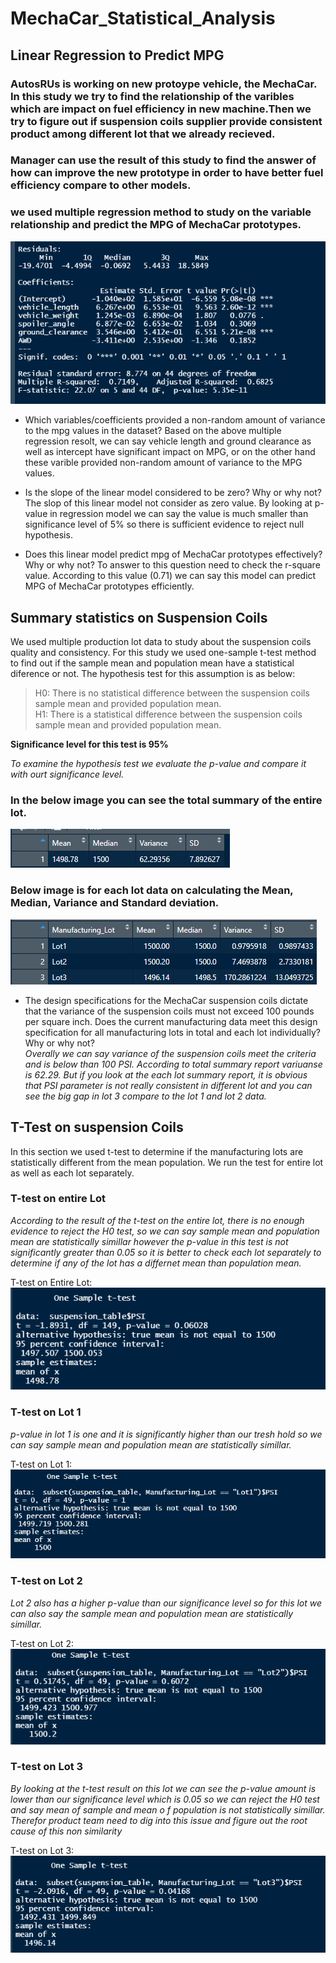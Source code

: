 # MechaCar_Statistical_Analysis
## Linear Regression to Predict MPG  
### AutosRUs is working on new protoype vehicle, the MechaCar. In this study we try to find the relationship of the varibles which are impact on fuel efficiency in new machine.Then we try to figure out if suspension coils supplier provide consistent product among different lot that we already recieved. 
### Manager can use the result of this study to find the answer of how can improve the new prototype in order to have better fuel efficiency compare to other models. 
### we used multiple regression method to study on the variable relationship and predict the MPG of MechaCar prototypes.

![Multiple_Regression](https://github.com/reza-ya57/MechaCar_Statistical_Analysis/blob/main/multiple_regression.png)
-  Which variables/coefficients provided a non-random amount of variance to the mpg values in the dataset?
Based on the above multiple regression resolt, we can say vehicle length and ground clearance as well as intercept have significant impact on MPG, or on the other hand these varible provided non-random amount of variance to the MPG values.

- Is the slope of the linear model considered to be zero? Why or why not?
The slop of this linear model not consider as zero value. By looking at p-value in regression model we can say the value is much smaller than significance level of 5% so there is sufficient evidence to reject null hypothesis.  

- Does this linear model predict mpg of MechaCar prototypes effectively? Why or why not?
To answer to this question need to check the r-square value. According to this value (0.71) we can say this model can predict MPG of MechaCar prototypes efficiently.

## Summary statistics on Suspension Coils
We used multiple production lot data to study about the suspension coils quality and consistency.
For this study we used one-sample t-test method to find out if the sample mean and population mean have a statistical diference or not. The hypothesis test for this assumption is as below:

> H0: There is no statistical difference between the suspension coils sample mean and provided population mean. <br>
> H1: There is a statistical difference between the suspension coils sample mean and provided population mean.

**Significance level for this test is 95%**

*To examine the hypothesis test we evaluate the p-value and compare it with ourt significance level.*

### In the below image you can see the total summary of the entire lot.

![Total_Summary](https://github.com/reza-ya57/MechaCar_Statistical_Analysis/blob/main/Total_Summary.png)

### Below image is for each lot data on calculating the Mean, Median, Variance and Standard deviation. 

![Lot_Summary](https://github.com/reza-ya57/MechaCar_Statistical_Analysis/blob/main/lot_summary.png)

- The design specifications for the MechaCar suspension coils dictate that the variance of the suspension coils must not exceed 100 pounds per square inch. Does the current manufacturing data meet this design specification for all manufacturing lots in total and each lot individually? Why or why not? <br>
*Overally we can say variance of the suspension coils meet the criteria and is below than 100 PSI. According to total summary report variuanse is 62.29. But if you look at the each lot summary report, it is obvious that PSI parameter is not really consistent in different lot and you can see the big gap in lot 3 compare to the lot 1 and lot 2 data.*

## T-Test on suspension Coils
In this section we used t-test to determine if the manufacturing lots are statistically different from the mean population.
We run the test for entire lot as well as each lot separately.

### T-test on entire Lot 
*According to the result of the t-test on the entire lot, there is no enough evidence to reject the H0 test, so we can say sample mean and population mean are statistically simillar however the p-value in this test is not significantly greater than 0.05 so it is better to check each lot separately to determine if any of the lot has a differnet mean than population mean.*

T-test on Entire Lot: <br>
![t_test_total](https://github.com/reza-ya57/MechaCar_Statistical_Analysis/blob/main/t_test_total.png)

### T-test on Lot 1
*p-value in lot 1 is one and it is significantly higher than our tresh hold so we can say sample mean and population mean are statistically simillar.*

T-test on Lot 1: <br>
![t_test_lot1](https://github.com/reza-ya57/MechaCar_Statistical_Analysis/blob/main/t_test_Lot1.png)

### T-test on Lot 2
*Lot 2 also has a higher p-value than our significance level so for this lot we can also say the sample mean and population mean are statistically simillar.*

T-test on Lot 2: <br>
![t_test_lot2](https://github.com/reza-ya57/MechaCar_Statistical_Analysis/blob/main/t_test_Lot2.png)

### T-test on Lot 3
*By looking at the t-test result on this lot we can see the p-value amount is lower than our significance level which is 0.05 so we can reject the H0 test and say mean of sample and mean o f population is not statistically simillar. Therefor product team need to dig into this issue and figure out the root cause of this non similarity*

T-test on Lot 3: <br>
![t_test_lot3](https://github.com/reza-ya57/MechaCar_Statistical_Analysis/blob/main/t_test_Lot3.png)
